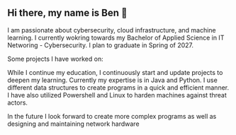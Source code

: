 ## Hi there, my name is Ben 👋

I am passionate about cybersecurity, cloud infrastructure, and machine learning. I currently wokring towards my Bachelor of Applied Science in IT Networing - Cybersecurity. I plan to graduate in Spring of 2027.

Some projects I have worked on:

While I continue my education, I continuously start and update projects to deepen my learning. Currently my expertise is in Java and Python. I use different data structures to create programs in a quick and efficient manner. I have also utilized Powershell and Linux to harden machines against threat actors.

In the future I look forward to create more complex programs as well as designing and maintaining network hardware
